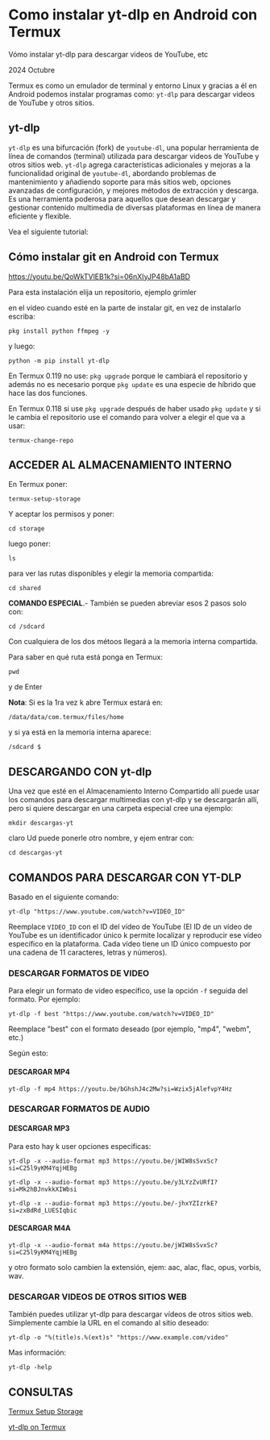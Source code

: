 # Como instalar yt-dlp en Android con Termux
Vómo instalar yt-dlp para descargar videos de YouTube, etc

2024 Octubre

Termux es como un emulador de terminal y entorno Linux y gracias a él en Android podemos instalar programas como: `yt-dlp` para descargar videos de YouTube y otros sitios.

## yt-dlp

`yt-dlp` es una bifurcación (fork) de `youtube-dl`, una popular herramienta de línea de comandos (terminal) utilizada para descargar videos de YouTube y otros sitios web. `yt-dlp` agrega características adicionales y mejoras a la funcionalidad original de `youtube-dl`, abordando problemas de mantenimiento y añadiendo soporte para más sitios web, opciones avanzadas de configuración, y mejores métodos de extracción y descarga. Es una herramienta poderosa para aquellos que desean descargar y gestionar contenido multimedia de diversas plataformas en línea de manera eficiente y flexible.


Vea el siguiente tutorial:

## Cómo instalar git en Android con Termux
https://youtu.be/QoWkTVlEB1k?si=06nXIyJP48bA1aBD

Para esta instalación elija un repositorio, ejemplo grimler

en el vídeo cuando esté en la parte de instalar git, en vez de instalarlo escriba:

```
pkg install python ffmpeg -y
```

y luego:

```
python -m pip install yt-dlp
```

En Termux 0.119 no use: `pkg upgrade` porque le cambiará el repositorio y además no es necesario porque `pkg update` es una especie de híbrido que hace las dos funciones.

En Termux 0.118 si use `pkg upgrade` después de haber usado `pkg update` y si le cambia el repositorio use el comando para volver a elegir el que va a usar: 

```
termux-change-repo
```

## ACCEDER AL ALMACENAMIENTO INTERNO
En Termux poner:

```
termux-setup-storage
```

Y aceptar los permisos y poner:

```
cd storage
```

luego poner:

```
ls 
```

para ver las rutas  disponibles y elegir la memoria compartida:

```
cd shared
```

**COMANDO ESPECIAL**.- También se pueden abreviar esos 2 pasos solo con:

```
cd /sdcard
```

Con cualquiera de los dos métoos llegará a la memoria interna compartida.

Para saber en qué ruta está ponga en Termux:

```
pwd
```

y de Enter

**Nota**: Si es la 1ra vez k abre Termux estará en:

```
/data/data/com.termux/files/home
```

y si ya está en la memoria interna aparece:

```
/sdcard $
```

## DESCARGANDO CON yt-dlp
Una vez que esté en el Almacenamiento Interno Compartido  allí puede usar los comandos para descargar multimedias con yt-dlp y se descargarán allí, pero si quiere descargar en una carpeta especial cree una ejemplo: 

```
mkdir descargas-yt
```

claro Ud puede ponerle otro nombre, y ejem entrar con:

```
cd descargas-yt
```

## COMANDOS PARA DESCARGAR CON YT-DLP
Basado en el siguiente comando:

```
yt-dlp "https://www.youtube.com/watch?v=VIDEO_ID"
```
  
 Reemplace `VIDEO_ID` con el ID  del vídeo de YouTube (El ID de un vídeo de YouTube es un identificador único k permite localizar y reproducir ese vídeo específico en la plataforma. Cada vídeo tiene un ID único compuesto por una cadena de 11 caracteres, letras y números).

### DESCARGAR FORMATOS DE VIDEO
 Para elegir un formato de video específico, use la opción `-f` seguida del formato.  Por ejemplo:

```
yt-dlp -f best "https://www.youtube.com/watch?v=VIDEO_ID"
```

Reemplace "best" con el formato deseado (por ejemplo, "mp4", "webm", etc.)

Según esto:

#### DESCARGAR MP4

```
yt-dlp -f mp4 https://youtu.be/bGhshJ4c2Mw?si=Wzix5jAlefvpY4Hz
```

### DESCARGAR FORMATOS DE AUDIO 

#### DESCARGAR MP3
Para esto hay k user opciones especificas:

```
yt-dlp -x --audio-format mp3 https://youtu.be/jWIW8sSvxSc?si=C25l9yKM4YqjHEBg

yt-dlp -x --audio-format mp3 https://youtu.be/y3LYzZvURfI?si=Mk2hBJnvkkXIWbsi

yt-dlp -x --audio-format mp3 https://youtu.be/-jhxYZIzrkE?si=zxBdRd_LUESIqbic
```

#### DESCARGAR M4A

```
yt-dlp -x --audio-format m4a https://youtu.be/jWIW8sSvxSc?si=C25l9yKM4YqjHEBg
```

y otro formato solo cambien la extensión, ejem: aac, alac, flac, opus, vorbis, wav.

### DESCARGAR VIDEOS DE OTROS SITIOS WEB
 También puedes utilizar yt-dlp para descargar vídeos de otros sitios web.  Simplemente cambie la URL en el comando al sitio deseado:

```
yt-dlp -o "%(title)s.%(ext)s" "https://www.example.com/video"
```

Mas información:

```
yt-dlp -help
```

## CONSULTAS

[Termux Setup Storage](https://wiki.termux.com/wiki/Termux-setup-storage)

[yt-dlp on Termux](https://www.reddit.com/r/youtubedl/comments/pr7ruk/ytdlp_on_termux/)
